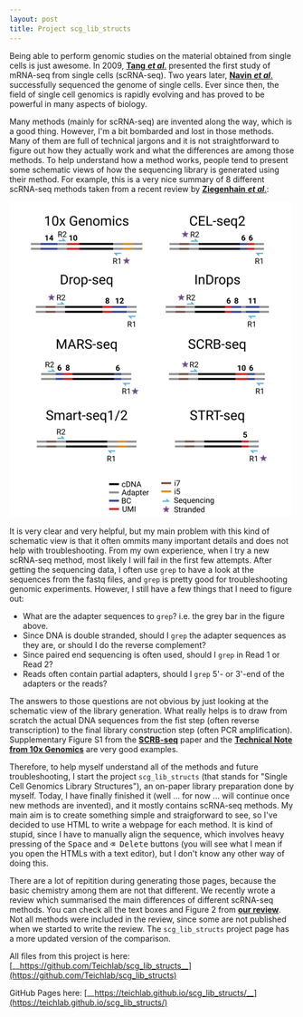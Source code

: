 ```yaml
---
layout: post
title: Project scg_lib_structs
---
```


Being able to perform genomic studies on the material obtained from single cells is just awesome. In 2009, [__Tang__ ___et al___.](https://www.nature.com/articles/nmeth.1315) presented the first study of mRNA-seq from single cells (scRNA-seq). Two years later, [__Navin__ ___et al___.](https://www.nature.com/articles/nature09807) successfully sequenced the genome of single cells. Ever since then, the field of single cell genomics is rapidly evolving and has proved to be powerful in many aspects of biology.

Many methods (mainly for scRNA-seq) are invented along the way, which is a good thing. However, I'm a bit bombarded and lost in those methods. Many of them are full of technical jargons and it is not straightforward to figure out how they actually work and what the differences are among those methods. To help understand how a method works, people tend to present some schematic views of how the sequencing library is generated using their method. For example, this is a very nice summary of 8 different scRNA-seq methods taken from a recent review by [__Ziegenhain__ ___et al___.](https://academic.oup.com/bfg/advance-article/doi/10.1093/bfgp/ely009/4951519):

![](/img/schematic_view_of_libraries.png)

It is very clear and very helpful, but my main problem with this kind of schematic view is that it often ommits many important details and does not help with troubleshooting. From my own experience, when I try a new scRNA-seq method, most likely I will fail in the first few attempts. After getting the sequencing data, I often use `grep` to have a look at the sequences from the fastq files, and `grep` is pretty good for troubleshooting genomic experiments. However, I still have a few things that I need to figure out:

- What are the adapter sequences to `grep`? i.e. the grey bar in the figure above.
- Since DNA is double stranded, should I `grep` the adapter sequences as they are, or should I do the reverse complement?
- Since paired end sequencing is often used, should I `grep` in Read 1 or Read 2?
- Reads often contain partial adapters, should I `grep` 5'- or 3'-end of the adapters or the reads?

The answers to those questions are not obvious by just looking at the schematic view of the library generation. What really helps is to draw from scratch the actual DNA sequences from the fist step (often reverse transcription) to the final library construction step (often PCR amplification). Supplementary Figure S1 from the [__SCRB-seq__](https://www.biorxiv.org/content/early/2014/03/05/003236) paper and the [__Technical Note from 10x Genomics__](https://support.10xgenomics.com/single-cell-gene-expression/library-prep/doc/technical-note-assay-scheme-and-configuration-of-chromium-single-cell-3-v2-libraries) are very good examples.

Therefore, to help myself understand all of the methods and future troubleshooting, I start the project `scg_lib_structs` (that stands for "Single Cell Genomics Library Structures"), an on-paper library preparation done by myself. Today, I have finally finished it (well ... for now ... will continue once new methods are invented), and it mostly contains scRNA-seq methods. My main aim is to create something simple and straigforward to see, so I've decided to use HTML to write a webpage for each method. It is kind of stupid, since I have to manually align the sequence, which involves heavy pressing of the <kbd>Space</kbd> and <kbd>⌫ Delete</kbd> buttons (you will see what I mean if you open the HTMLs with a text editor), but I don't know any other way of doing this.

There are a lot of repitition during generating those pages, because the basic chemistry among them are not that different. We recently wrote a review which summarised the main differences of different scRNA-seq methods. You can check all the text boxes and Figure 2 from [__our review__](https://www.annualreviews.org/doi/10.1146/annurev-biodatasci-080917-013452). Not all methods were included in the review, since some are not published when we started to write the review. The `scg_lib_structs` project page has a more updated version of the comparison.

All files from this project is here: [__https://github.com/Teichlab/scg_lib_structs__](https://github.com/Teichlab/scg_lib_structs) 

GitHub Pages here: [__https://teichlab.github.io/scg_lib_structs/__](https://teichlab.github.io/scg_lib_structs/)
